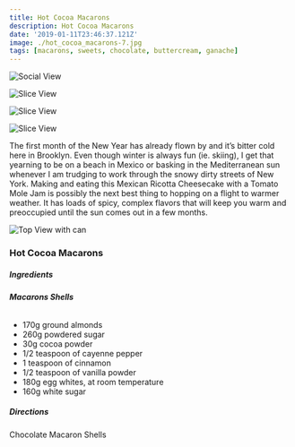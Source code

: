 ```yaml
---
title: Hot Cocoa Macarons
description: Hot Cocoa Macarons
date: '2019-01-11T23:46:37.121Z'
image: ./hot_cocoa_macarons-7.jpg
tags: [macarons, sweets, chocolate, buttercream, ganache]
---
```


![Social View](./hot_cocoa_macarons-7.jpg)

![Slice View](./hot_cocoa_macarons-14.jpg)

![Slice View](./hot_cocoa_macarons-11.jpg)

![Slice View](./hot_cocoa_macarons-2.jpg)

<div class="body-text">

The first month of the New Year has already flown by and it’s bitter cold here in Brooklyn.  Even though winter is always fun (ie. skiing), I get that yearning to be on a beach in Mexico or basking in the Mediterranean sun whenever I am trudging to work through the snowy dirty streets of New York.  Making and eating this Mexican Ricotta Cheesecake with a Tomato Mole Jam is possibly the next best thing to hopping on a flight to warmer weather.  It has loads of spicy, complex flavors that will keep you warm and preoccupied until the sun comes out in a few months. 
 
</div>

![Top View with can](./hot_cocoa_macarons-9.jpg)

### Hot Cocoa Macarons

##### __**Ingredients**__

###### __**Macarons Shells**__
- 170g ground almonds
- 260g powdered sugar
- 30g cocoa powder
- 1/2 teaspoon of cayenne pepper
- 1 teaspoon of cinnamon
- 1/2 teaspoon of vanilla powder
- 180g egg whites, at room temperature
- 160g white sugar


##### __**Directions**__

Chocolate Macaron Shells
